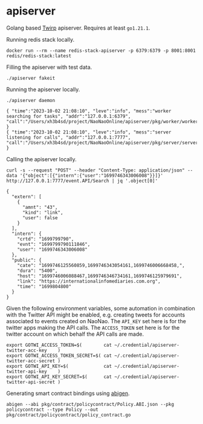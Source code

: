 # apiserver

Golang based [Twirp] apiserver. Requires at least `go1.21.1`.



Running redis stack locally.

```
docker run --rm --name redis-stack-apiserver -p 6379:6379 -p 8001:8001 redis/redis-stack:latest
```



Filling the apiserver with test data.

```
./apiserver fakeit
```



Running the apiserver locally.

```
./apiserver daemon
```

```
{ "time":"2023-10-02 21:08:10", "leve":"info", "mess":"worker searching for tasks", "addr":"127.0.0.1:6379", "call":"/Users/xh3b4sd/project/NaoNaoOnline/apiserver/pkg/worker/worker.go:50" }
{ "time":"2023-10-02 21:08:10", "leve":"info", "mess":"server listening for calls", "addr":"127.0.0.1:7777", "call":"/Users/xh3b4sd/project/NaoNaoOnline/apiserver/pkg/server/server.go:69" }
```



Calling the apiserver locally.

```
curl -s --request "POST" --header "Content-Type: application/json" --data '{"object":[{"intern":{"user":"1699746343006008"}}]}' http://127.0.0.1:7777/event.API/Search | jq '.object[0]'
```

```
{
  "extern": [
    {
      "amnt": "43",
      "kind": "link",
      "user": false
    }
  ],
  "intern": {
    "crtd": "1699799790",
    "evnt": "1699799790111846",
    "user": "1699746343006008"
  },
  "public": {
    "cate": "1699746125560859,1699746343054161,1699746006668458,",
    "dura": "5400",
    "host": "1699746006088467,1699746346734161,1699746125979691",
    "link": "https://internationalinfomediaries.com.org",
    "time": "1699804800"
  }
}
```



Given the following environment variables, some automation in combination with
the Twitter API might be enabled, e.g. creating tweets for accounts associated
to events created on NaoNao. The `API_KEY` set here is for the twitter apps
making the API calls. The `ACCESS_TOKEN` set here is for the twitter account on
which behalf the API calls are made.

```
export GOTWI_ACCESS_TOKEN=$(        cat ~/.credential/apiserver-twitter-acc-key    )
export GOTWI_ACCESS_TOKEN_SECRET=$( cat ~/.credential/apiserver-twitter-acc-secret )
export GOTWI_API_KEY=$(             cat ~/.credential/apiserver-twitter-api-key    )
export GOTWI_API_KEY_SECRET=$(      cat ~/.credential/apiserver-twitter-api-secret )
```



Generating smart contract bindings using [abigen].

```
abigen --abi pkg/contract/policycontract/Policy.ABI.json --pkg policycontract --type Policy --out pkg/contract/policycontract/policy_contract.go
```



[abigen]: https://geth.ethereum.org/docs/tools/abigen
[Twirp]: https://github.com/twitchtv/twirp
